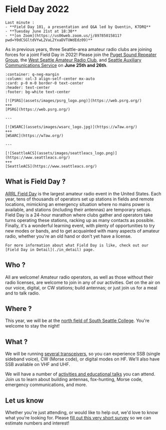 # Field Day 2022

```{important}
Last minute : 
- **Field Day 101, a presentation and Q&A led by Quentin, K7DRQ**
- **Tuesday June 21st at 18:30**
- **[on Zoom](https://us06web.zoom.us/j/89785015811?pwd=Y0dCSGltdVYwL2VaL2YxaDVTUWdEdz09)**
```

As in previous years, three Seattle-area amateur radio clubs are joining forces for a joint Field Day in 2022! Please join the [Puget Sound Repeater Group](https://web.psrg.org/), the [West Seattle Amateur Radio Club](https://w7aw.org/), and [Seattle Auxiliary Communications Service](https://www.seattleacs.org/) on **June 25th and 26th**.

````{panels}
:container: q-neg-margin
:column: col-3 align-self-center mx-auto
:card: p-0 m-0 border-0 text-center
:header: text-center
:footer: bg-white text-center

[![PSRG](assets/images/psrg_logo.png)](https://web.psrg.org/)
+++
[PSRG](https://web.psrg.org/)

---

[![WSARC](assets/images/wsarc_logo.jpg)](https://w7aw.org/)
+++
[WSARC](https://w7aw.org/)

---

[![SeattleACS](assets/images/seattleacs_logo.png)](https://www.seattleacs.org/)
+++
[SeattleACS](https://www.seattleacs.org/)

````

## What is Field Day ?

[ARRL Field Day](https://www.arrl.org/field-day) is the largest amateur radio event in the United States. Each year, tens of thousands of operators set up stations in fields and remote locations, mimicking an emergency situation where no mains power is available, and stations (including their antennas) are temporary setups. Field Day is a 24-hour marathon where clubs gather and operators take turns operating these stations, racking up as many contacts as possible. Finally, it's a wonderful learning event, with plenty of opportunities to try new modes or bands, and to get acquainted with many aspects of amateur radio, whether you're an old hand or don't yet have a license.

```{note}
For more information about what Field Day is like, check out our [Field Day in Detail](./in_detail) page.
```

## Who ?

All are welcome! Amateur radio operators, as well as those without their radio licenses, are welcome to join in any of our activities. Get on the air on our voice, digital, or CW stations; build antennas; or just join us for a meal and to talk radio.

## Where ?

This year, we will be at the [north field of South Seattle College](./location). You're welcome to stay the night!

## What ?

We will be running [several transceivers](./setup), so you can experience SSB (single sideband voice), CW (Morse code), or digital modes on HF. We'll also have SSB available on VHF and UHF.

We will have a number of [activities and educational talks](./schedule) you can attend. Join us to learn about building antennas, fox-hunting, Morse code, emergency communications, and more.

## Let us know

Whether you're just attending, or would like to help out, we'd love to know what you're looking for. Please [fill out this very short survey](https://docs.google.com/forms/d/e/1FAIpQLSfEryvQJh8ALbX9AqE9-uXQiCOKJ9_C5kabrBPTYQ0zk262Vg/viewform?usp=sf_link) so we can estimate numbers and interest!
